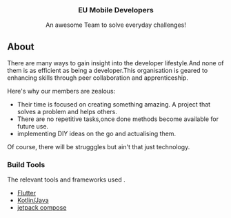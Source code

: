 <div id="top"></div>
<br />
<div align="center">
  <h3 align="center">EU Mobile Developers</h3>

  <p align="center">
    An awesome Team to solve everyday challenges!
    <br />
  </p>
</div>


## About

There are many ways to gain insight into the developer lifestyle.And none of them is as efficient as being a developer.This organisation
is geared to enhancing skills through peer collaboration and apprenticeship.

Here's why our members are zealous:
* Their time is focused on creating something amazing. A project that solves a problem and helps others.
* There are no repetitive tasks,once done methods become available for future use.
* implementing DIY ideas on the go and actualising them.

Of course, there will be strugggles but ain't that just technology.


### Build Tools

The relevant tools and frameworks used .

* [Flutter](https://flutter.dev/)
* [Kotlin/Java](https://kotlinlang.org/)
* [jetpack compose](https://developer.android.com/jetpack)




